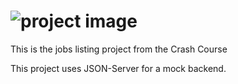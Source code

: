 # ![project image](../reactCrash/screen.png)

This is the jobs listing project from the Crash Course

This project uses JSON-Server for a mock backend.


